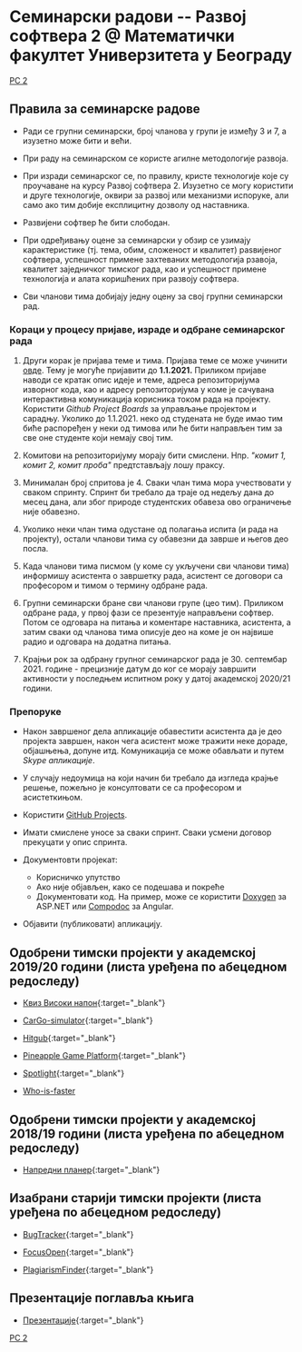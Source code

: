 # Семинарски радови -- Развој софтвера 2 @ Математички факултет Универзитета у Београду

[РС 2](../README.md)

## Правила за семинарске радове

* Ради се групни семинарски, број чланова у групи је између 3 и 7, а изузетно може бити и већи.

* При раду на семинарском се користе агилне методологије развоја.

* При изради семинарског се, по правилу, кристе технологије које су проучаване на курсу Развој софтвера 2. Изузетно се могу користити и друге технологије, оквири за развој или механизми испоруке, али само ако тим добије експлицитну дозволу од наставника.

* Развијени софтвер ће бити слободан.

* При одређивању оцене за семинарски у обзир се узимају карактеристике (тј. тема, обим, сложеност и квалитет) раѕвијеног софтвера, успешност примене захтеваних методологија рзавоја, квалитет заједничког тимског рада, као и успешност примене технологија и алата коришћених при развоју софтвера. 

* Сви чланови тима добијају једну оцену за свој групни семинарски рад.

### Кораци у процесу пријаве, израде и одбране семинарског рада

1. Други корак је пријава теме и тима. Пријава теме се може учинити [овде](). Тему је могуће пријавити до **1.1.2021.** Приликом пријаве наводи се кратак опис идеје и теме, адреса репозиторијума изворног кода, као и адресу репозиторијума у коме је сачувана интерактивна комуникација корисника током рада на пројекту. Користити _Github Project Boards_ за управљање пројектом и сарадњу. Уколико до 1.1.2021. неко од студената не буде имао тим биће распоређен у неки од тимова или ће бити направљен тим за све оне студенте који немају свој тим.

3. Комитови на репозиторијуму морају бити смислени. Нпр. _"комит 1, комит 2, комит проба"_ предтстављају лошу праксу.

4. Минималан број спритова је 4. Сваки члан тима мора учествовати у сваком спринту. Спринт би требало да траје од недељу дана до месец дана, али због природе студентских обавеза ово ограничење није обавезно.  

5. Уколико неки члан тима одустане од полагања испита (и рада на пројекту), остали чланови тима су обавезни да заврше и његов део посла.

6. Када чланови тима писмом (у коме су укључени сви чланови тима) информишу асистента о завршетку рада, асистент се договори са професором и тимом о термину одбране рада.

7. Групни семинарски бране сви чланови групе (цео тим). Приликом одбране рада, у првој фази се презентује направљени софтвер. Потом се одговара на питања и коментаре наставника, асистента, а затим сваки од чланова тима описује део на коме је он највише радио и одговара на додатна питања.

8. Крајњи рок за одбрану групног семинарског рада је 30. септембар 2021. године - прецизније датум до ког се морају завршити активности у последњем испитном року у датој академској 2020/21 години.

### Препоруке

* Након завршеног дела апликације обавестити асистента да је део пројекта завршен, након чега асистент може тражити неке дораде, објашњења, допуне итд. Комуникација се може обављати и путем _Skype апликације_.

* У случају недоумица на који начин би требало да изгледа крајње решење, пожељно је консултовати се са професором и асистеткињом.

* Користити [GitHub Projects](https://github.com/features/project-management/).

* Имати смислене уносе за сваки спринт. Сваки усмени договор прекуцати у опис спринта.

* Документовти пројекат:
	- Корисничко упутство
	- Ако није објављен, како се подешава и покреће
	- Документовати код. На пример, може се користити [Doxygen](https://www.doxygen.nl/index.html) за ASP.NET или [Compodoc](https://compodoc.app/) за Angular.

* Oбјавити (публиковати) апликацију.

## Одобрени тимски пројекти у академској 2019/20 години (листа уређена по абецедном редоследу)

* [Квиз Високи напон](https://github.com/ivonamilutinovic/VisokiNapon){:target="_blank"}

* [CarGo-simulator](https://github.com/davgav123/CarGo-simulator){:target="_blank"}

* [Hitgub](https://github.com/nikk-o/hitgub){:target="_blank"}

* [Pineapple Game Platform](https://github.com/StefanKapunac/pineapple-game-platform){:target="_blank"}

* [Spotlight](https://github.com/Stivisa/Spotlight){:target="_blank"}

* [Who-is-faster](https://github.com/stefanel96/Who-is-faster)

## Одобрени тимски пројекти у академској 2018/19 години (листа уређена по абецедном редоследу)

* [Напредни планер](https://github.com/Pljosan/RS2_Planer){:target="_blank"}

## Изабрани старији тимски пројекти (листа уређена по абецедном редоследу)

* [BugTracker](https://github.com/MatfRS2/SeminarskiRadovi/tree/master/programski-projekti/Matf-RS2-BugTracker){:target="_blank"}

* [FocusOpen](https://github.com/MatfRS2/SeminarskiRadovi/tree/master/programski-projekti/Matf-RS2-FocusOpen){:target="_blank"}

* [PlagiarismFinder](https://github.com/MatfRS2/SeminarskiPlagiarisamFinder){:target="_blank"}

## Презентације поглавља књига

* [Презентације](https://github.com/MatfRS2/SeminarskiRadovi/tree/master/prevodi-poglavlja-knjiga){:target="_blank"}

[РС 2](../README.md)